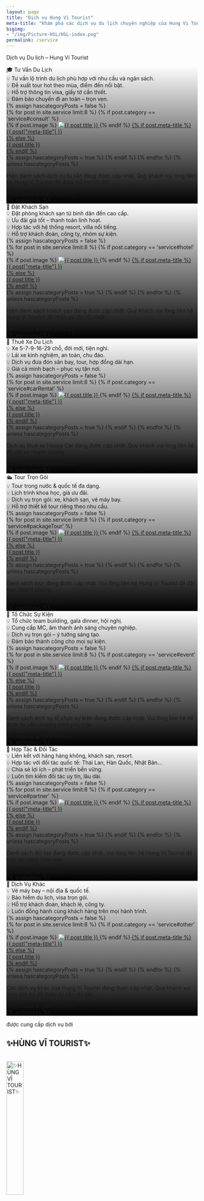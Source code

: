 ```yaml
---
layout: page
title: "Dịch vụ Hung Vi Tourist"
meta-title: "Khám phá các dịch vụ du lịch chuyên nghiệp của Hung Vi Tourist"
bigimg:
- "/img/Picture-HSL/HSL-index.png"
permalink: /service
---
```


<div class="gradient-bg">
  <div class="gradient-text">
    <p>Dịch vụ Du lịch – Hung Vi Tourist</p>
  </div>
</div>

<!-- 🎓 Tư vấn du lịch -->
<div id="consult" class="content-index" style="
      background: linear-gradient(to bottom, rgba(0,0,0,0) 0%, rgba(0,0,0,1) 100%),
      url('/img/Picture-HSL/HSL-index.png');
      background-size: cover;
      background-position: center;
      background-repeat: no-repeat;">
  <div class="summary">
    🎓 Tư Vấn Du Lịch
  </div>
  <div class="description-content-index-sp">
    💡 Tư vấn lộ trình du lịch phù hợp với nhu cầu và ngân sách.<br>
    💡 Đề xuất tour hot theo mùa, điểm đến nổi bật.<br>
    💡 Hỗ trợ thông tin visa, giấy tờ cần thiết.<br>
    💡 Đảm bảo chuyến đi an toàn – trọn vẹn.<br>
  </div>
  {% assign hascategoryPosts = false %}
  <div class="details">
    {% for post in site.service limit:8 %}
      {% if post.category == 'service#consult' %}
        <div class="component">
          {% if post.image %}
          <a href="{{ post.url | prepend: site.baseurl }}">
            <img src="{{ post.image }}" alt="{{ post.title }}" class="avatar" loading="lazy">
          </a>
          {% endif %}
          <a href="{{ post.url | prepend: site.baseurl }}">
            {% if post.meta-title %}
            <div class="component-name">{{ post["meta-title"] }}</div>
            {% else %}
            <div class="component-name">{{ post.title }}</div>
            {% endif %}
          </a>
        </div>
        {% assign hascategoryPosts = true %}
      {% endif %}
    {% endfor %}
    {% unless hascategoryPosts %}
    <div class="text-center">
      <p>Hiện danh sách dịch vụ tư vấn đang được cập nhật. Quý khách vui lòng liên hệ Hung Vi Tourist để được hỗ trợ chi tiết.</p>
      {% include qr-zalo.html %}
    </div>
    {% endunless %}
  </div>
</div>

<!-- 🏨 Đặt khách sạn -->
<div id="hotel" class="content-index" style="
      background: linear-gradient(to bottom, rgba(0,0,0,0) 0%, rgba(0,0,0,1) 100%),
      url('/img/Picture-HSL/HSL-index.png');
      background-size: cover;
      background-position: center;
      background-repeat: no-repeat;">
  <div class="summary">
    🏨 Đặt Khách Sạn
  </div>
  <div class="description-content-index-sp">
    💡 Đặt phòng khách sạn từ bình dân đến cao cấp.<br>
    💡 Ưu đãi giá tốt – thanh toán linh hoạt.<br>
    💡 Hợp tác với hệ thống resort, villa nổi tiếng.<br>
    💡 Hỗ trợ khách đoàn, công ty, nhóm sự kiện.<br>
  </div>
  {% assign hascategoryPosts = false %}
  <div class="details">
    {% for post in site.service limit:8 %}
      {% if post.category == 'service#hotel' %}
      <div class="component">
        {% if post.image %}
        <a href="{{ post.url | prepend: site.baseurl }}">
          <img src="{{ post.image }}" alt="{{ post.title }}" class="avatar" loading="lazy">
        </a>
        {% endif %}
        <a href="{{ post.url | prepend: site.baseurl }}">
          {% if post.meta-title %}
          <div class="component-name">{{ post["meta-title"] }}</div>
          {% else %}
          <div class="component-name">{{ post.title }}</div>
          {% endif %}
        </a>
      </div>
      {% assign hascategoryPosts = true %}
      {% endif %}
    {% endfor %}
    {% unless hascategoryPosts %}
    <div class="text-center">
      <p>Hiện danh sách khách sạn đang được cập nhật. Quý khách vui lòng liên hệ Hung Vi Tourist để nhận ưu đãi tốt nhất.</p>
      {% include qr-zalo.html %}
    </div>
    {% endunless %}
  </div>
</div>

<!-- 🚐 Thuê xe du lịch -->
<div id="carRental" class="content-index" style="
      background: linear-gradient(to bottom, rgba(0,0,0,0) 0%, rgba(0,0,0,1) 100%),
      url('/img/Picture-HSL/HSL-index.png');
      background-size: cover;
      background-position: center;
      background-repeat: no-repeat;">
  <div class="summary">
    🚐 Thuê Xe Du Lịch
  </div>
  <div class="description-content-index-sp">
    💡 Xe 5-7-9-16-29 chỗ, đời mới, tiện nghi.<br>
    💡 Lái xe kinh nghiệm, an toàn, chu đáo.<br>
    💡 Dịch vụ đưa đón sân bay, tour, hợp đồng dài hạn.<br>
    💡 Giá cả minh bạch – phục vụ tận nơi.<br>
  </div>
  {% assign hascategoryPosts = false %}
  <div class="details">
    {% for post in site.service limit:8 %}
      {% if post.category == 'service#carRental' %}
      <div class="component">
        {% if post.image %}
        <a href="{{ post.url | prepend: site.baseurl }}">
          <img src="{{ post.image }}" alt="{{ post.title }}" class="avatar" loading="lazy">
        </a>
        {% endif %}
        <a href="{{ post.url | prepend: site.baseurl }}">
          {% if post.meta-title %}
          <div class="component-name">{{ post["meta-title"] }}</div>
          {% else %}
          <div class="component-name">{{ post.title }}</div>
          {% endif %}
        </a>
      </div>
      {% assign hascategoryPosts = true %}
      {% endif %}
    {% endfor %}
    {% unless hascategoryPosts %}
    <div class="text-center">
      <p>Dịch vụ thuê xe Happy Car đang được cập nhật. Quý khách vui lòng liên hệ để đặt xe nhanh chóng.</p>
      {% include qr-zalo.html %}
    </div>
    {% endunless %}
  </div>
</div>

<!-- 🛳️ Tour trọn gói -->
<div id="packageTour" class="content-index" style="
      background: linear-gradient(to bottom, rgba(0,0,0,0) 0%, rgba(0,0,0,1) 100%),
      url('/img/Picture-HSL/HSL-index.png');
      background-size: cover;
      background-position: center;
      background-repeat: no-repeat;">
  <div class="summary">
    🛳️ Tour Trọn Gói
  </div>
  <div class="description-content-index-sp">
    💡 Tour trong nước & quốc tế đa dạng.<br>
    💡 Lịch trình khoa học, giá ưu đãi.<br>
    💡 Dịch vụ trọn gói: xe, khách sạn, vé máy bay.<br>
    💡 Hỗ trợ thiết kế tour riêng theo nhu cầu.<br>
  </div>
  {% assign hascategoryPosts = false %}
  <div class="details">
    {% for post in site.service limit:8 %}
      {% if post.category == 'service#packageTour' %}
      <div class="component">
        {% if post.image %}
        <a href="{{ post.url | prepend: site.baseurl }}">
          <img src="{{ post.image }}" alt="{{ post.title }}" class="avatar" loading="lazy">
        </a>
        {% endif %}
        <a href="{{ post.url | prepend: site.baseurl }}">
          {% if post.meta-title %}
          <div class="component-name">{{ post["meta-title"] }}</div>
          {% else %}
          <div class="component-name">{{ post.title }}</div>
          {% endif %}
        </a>
      </div>
      {% assign hascategoryPosts = true %}
      {% endif %}
    {% endfor %}
    {% unless hascategoryPosts %}
    <div class="text-center">
      <p>Danh sách tour đang được cập nhật. Vui lòng liên hệ Hung Vi Tourist để đặt tour nhanh chóng.</p>
      {% include qr-zalo.html %}
    </div>
    {% endunless %}
  </div>
</div>

<!-- 🎉 Tổ chức sự kiện -->
<div id="event" class="content-index" style="
      background: linear-gradient(to bottom, rgba(0,0,0,0) 0%, rgba(0,0,0,1) 100%),
      url('/img/Picture-HSL/HSL-index.png');
      background-size: cover;
      background-position: center;
      background-repeat: no-repeat;">
  <div class="summary">
    🎉 Tổ Chức Sự Kiện
  </div>
  <div class="description-content-index-sp">
    💡 Tổ chức team building, gala dinner, hội nghị.<br>
    💡 Cung cấp MC, âm thanh ánh sáng chuyên nghiệp.<br>
    💡 Dịch vụ trọn gói – ý tưởng sáng tạo.<br>
    💡 Đảm bảo thành công cho mọi sự kiện.<br>
  </div>
  {% assign hascategoryPosts = false %}
  <div class="details">
    {% for post in site.service limit:8 %}
      {% if post.category == 'service#event' %}
      <div class="component">
        {% if post.image %}
        <a href="{{ post.url | prepend: site.baseurl }}">
          <img src="{{ post.image }}" alt="{{ post.title }}" class="avatar" loading="lazy">
        </a>
        {% endif %}
        <a href="{{ post.url | prepend: site.baseurl }}">
          {% if post.meta-title %}
          <div class="component-name">{{ post["meta-title"] }}</div>
          {% else %}
          <div class="component-name">{{ post.title }}</div>
          {% endif %}
        </a>
      </div>
      {% assign hascategoryPosts = true %}
      {% endif %}
    {% endfor %}
    {% unless hascategoryPosts %}
    <div class="text-center">
      <p>Danh sách dịch vụ tổ chức sự kiện đang được cập nhật. Vui lòng liên hệ để được tư vấn chương trình phù hợp.</p>
      {% include qr-zalo.html %}
    </div>
    {% endunless %}
  </div>
</div>

<!-- 🤝 Hợp tác & đối tác -->
<div id="partner" class="content-index" style="
      background: linear-gradient(to bottom, rgba(0,0,0,0) 0%, rgba(0,0,0,1) 100%),
      url('/img/Picture-HSL/HSL-index.png');
      background-size: cover;
      background-position: center;
      background-repeat: no-repeat;">
  <div class="summary">
    🤝 Hợp Tác & Đối Tác
  </div>
  <div class="description-content-index-sp">
    💡 Liên kết với hãng hàng không, khách sạn, resort.<br>
    💡 Hợp tác với đối tác quốc tế: Thái Lan, Hàn Quốc, Nhật Bản...<br>
    💡 Chia sẻ lợi ích – phát triển bền vững.<br>
    💡 Luôn tìm kiếm đối tác uy tín, lâu dài.<br>
  </div>
  {% assign hascategoryPosts = false %}
  <div class="details">
    {% for post in site.service limit:8 %}
      {% if post.category == 'service#partner' %}
      <div class="component">
        {% if post.image %}
        <a href="{{ post.url | prepend: site.baseurl }}">
          <img src="{{ post.image }}" alt="{{ post.title }}" class="avatar" loading="lazy">
        </a>
        {% endif %}
        <a href="{{ post.url | prepend: site.baseurl }}">
          {% if post.meta-title %}
          <div class="component-name">{{ post["meta-title"] }}</div>
          {% else %}
          <div class="component-name">{{ post.title }}</div>
          {% endif %}
        </a>
      </div>
      {% assign hascategoryPosts = true %}
      {% endif %}
    {% endfor %}
    {% unless hascategoryPosts %}
    <div class="text-center">
      <p>Danh sách đối tác đang được cập nhật. Vui lòng liên hệ Hung Vi Tourist để hợp tác ngay hôm nay.</p>
      {% include qr-zalo.html %}
    </div>
    {% endunless %}
  </div>
</div>

<!-- 🛒 Dịch vụ khác -->
<div id="other" class="content-index" style="
      background: linear-gradient(to bottom, rgba(0,0,0,0) 0%, rgba(0,0,0,1) 100%),
      url('/img/Picture-HSL/HSL-index.png');
      background-size: cover;
      background-position: center;
      background-repeat: no-repeat;">
  <div class="summary">
    🛒 Dịch Vụ Khác
  </div>
  <div class="description-content-index-sp">
    💡 Vé máy bay – nội địa & quốc tế.<br>
    💡 Bảo hiểm du lịch, visa trọn gói.<br>
    💡 Hỗ trợ khách đoàn, khách lẻ, công ty.<br>
    💡 Luôn đồng hành cùng khách hàng trên mọi hành trình.<br>
  </div>
  {% assign hascategoryPosts = false %}
  <div class="details">
    {% for post in site.service limit:8 %}
      {% if post.category == 'service#other' %}
      <div class="component">
        {% if post.image %}
        <a href="{{ post.url | prepend: site.baseurl }}">
          <img src="{{ post.image }}" alt="{{ post.title }}" class="avatar" loading="lazy">
        </a>
        {% endif %}
        <a href="{{ post.url | prepend: site.baseurl }}">
          {% if post.meta-title %}
          <div class="component-name">{{ post["meta-title"] }}</div>
          {% else %}
          <div class="component-name">{{ post.title }}</div>
          {% endif %}
        </a>
      </div>
      {% assign hascategoryPosts = true %}
      {% endif %}
    {% endfor %}
    {% unless hascategoryPosts %}
    <div class="text-center">
      <p>Các dịch vụ khác của Hung Vi Tourist đang được cập nhật. Quý khách vui lòng liên hệ để được tư vấn chi tiết.</p>
      {% include qr-zalo.html %}
    </div>
    {% endunless %}
  </div>
</div>



<!-- Layer 4 -->

<div class="gradient-bg">
  <div class="gradient-text">
    <P>được cung cấp dịch vụ bởi</P><h2>✨HÙNG VĨ TOURIST✨</h2>
    <br>
    <div class="text-center">
      <a target="_blank" rel="noopener" href="/" class="project-link" title="✨HÙNG VĨ TOURIST✨">
        <img src="{{ site.baseurl }}/img/Picture-HSL/logo-trans.png" class="img-rounded" loading="lazy" alt="✨HÙNG VĨ TOURIST✨" width="30%" />
      </a>
    </div>
  </div>
</div>

